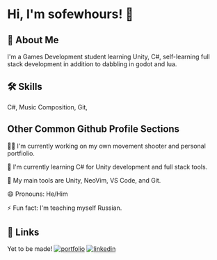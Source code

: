 # Hi, I'm sofewhours! 👋


## 🚀 About Me
I'm a Games Development student learning Unity, C#, self-learning full stack development in addition to dabbling in godot and lua.


## 🛠 Skills
C#, Music Composition, Git, 


## Other Common Github Profile Sections
👩‍💻 I'm currently working on my own movement shooter and personal portfiolio.

🧠 I'm currently learning C# for Unity development and full stack tools.

🧰 My main tools are Unity, NeoVim, VS Code, and Git.

😄 Pronouns: He/Him

⚡️ Fun fact: I'm teaching myself Russian.


## 🔗 Links
Yet to be made!
[![portfolio](https://img.shields.io/badge/my_portfolio-000?style=for-the-badge&logo=ko-fi&logoColor=white)]() 
[![linkedin](https://img.shields.io/badge/linkedin-0A66C2?style=for-the-badge&logo=linkedin&logoColor=white)](https://www.linkedin.com/in/luke-r-1b7aa11b7/)
